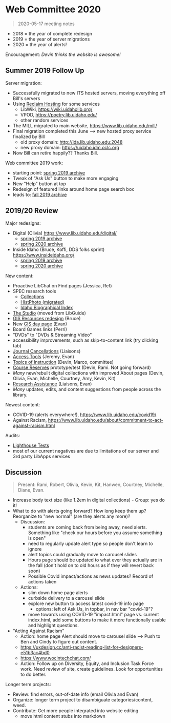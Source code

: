 # Web Committee 2020

> 2020-05-17 meeting notes

- 2018 = the year of complete redesign
- 2019 = the year of server migrations
- 2020 = the year of alerts!

Encouragement: *Devin thinks the website is awesome!*

## Summer 2019 Follow Up

Server migration:

- Successfully migrated to new ITS hosted servers, moving everything off Bill's servers
- Using [Reclaim Hosting](https://reclaimhosting.com/) for some services
    - LibWiki, <https://wiki.uidaholib.org/>
    - VPOD, <https://poetry.lib.uidaho.edu/>
    - other random services
- The MILL migrated to main website, <https://www.lib.uidaho.edu/mill/>
- Final migration completed this June --> new hosted proxy service finalized by Bill
    - old proxy domain: <http://ida.lib.uidaho.edu:2048>
    - new proxy domain: <https://uidaho.idm.oclc.org>
- Now Bill can retire happily?? Thanks Bill.

Web committee 2019 work:

- starting point: [spring 2019 archive](https://web.archive.org/web/20190406103206/https://www.lib.uidaho.edu/)
- Tweak of "Ask Us" button to make more engaging
- New "Help" button at top
- Redesign of featured links around home page search box
- leads to: [fall 2019 archive](https://web.archive.org/web/20191013045632/https://www.lib.uidaho.edu/)

## 2019/20 Review

Major redesigns:

- Digital (Olivia) <https://www.lib.uidaho.edu/digital/>
    - [spring 2019 archive](https://web.archive.org/web/20190602065351/https://www.lib.uidaho.edu/digital/) 
    - [spring 2020 archive](https://web.archive.org/web/20200531170419/https://www.lib.uidaho.edu/digital/)
- Inside Idaho (Bruce, Koffi, DDS folks sprint) <https://www.insideidaho.org/>
    - [spring 2019 archive](https://web.archive.org/web/20190214195747/http://www.insideidaho.org/)
    - [spring 2020 archive](https://web.archive.org/web/20200523232933/https://www.insideidaho.org/)

New content:

- Proactive LibChat on Find pages (Jessica, Ref)
- SPEC research tools
    - [Collections](https://www.lib.uidaho.edu/special-collections/searchall.html)
    - [HistPhoto (migrated)](https://www.lib.uidaho.edu/special-collections/histphoto/)
    - [Idaho Biographical Index](https://www.lib.uidaho.edu/special-collections/idahobio.html)
- [The Studio](https://www.lib.uidaho.edu/studio/) (moved from LibGuide)
- [GIS Resources redesign](https://www.lib.uidaho.edu/find/geospatial/) (Bruce)
- New [GIS day page](https://www.lib.uidaho.edu/gisday/) (Evan)
- Board Games links (Perri)
- "DVDs" to "DVDs & Streaming Video"
- accessibility improvements, such as skip-to-content link (try clicking tab)
- [Journal Cancellations](https://www.lib.uidaho.edu/about/journalcancellations.html) (Liaisons)
- [Access Tools](https://www.lib.uidaho.edu/find/accesstools.html) (Jeremy, Evan)
- [Topics of Instruction](https://www.lib.uidaho.edu/services/instruction/topics.html) (Devin, Marco, committee)
- [Course Reserves](https://www.lib.uidaho.edu/services/reserve/list.html) prototype/test (Devin, Rami. Not going forward)
- *Many* new/rebuilt digital collections with improved About pages (Devin, Olivia, Evan, Michelle, Courtney, Amy, Kevin, Kit)
- [Research Assistance](https://www.lib.uidaho.edu/help/research.html) (Liaisons, Evan)
- *Many* updates, edits, and content suggestions from people across the library.

Newest content:

- COVID-19 (alerts everywhere!), <https://www.lib.uidaho.edu/covid19/>
- Against Racism, <https://www.lib.uidaho.edu/about/commitment-to-act-against-racism.html>

Audits:

- [Lighthouse Tests](https://web.dev/measure/)
- most of our current negatives are due to limitations of our server and 3rd party LibApps services

## Discussion

> Present: Rami, Robert, Olivia, Kevin, Kit, Hanwen, Courtney, Michelle, Diane, Evan.

- Increase body text size (like 1.2em in digital collections) - Group: yes do it!
- What to do with alerts going forward? How long keep them up? Reorganize to "new normal" (are they alerts any more)? 
    - Discussion: 
        - students are coming back from being away, need alerts. Something like "check our hours before you assume something is open"
        - need to regularly update alert type so people don't learn to ignore
        - alert topics could gradually move to carousel slides
        - Hours page should be updated to what ever they actually are in the fall (don't hold on to old hours as if they will revert back soon)
        - Possible Covid impact/actions as news updates? Record of actions taken
    - Actions:
        - slim down home page alerts
        - curbside delivery to a carousel slide 
        - explore new button to access latest covid-19 info page 
            - options: left of Ask Us, in topbar, in nav bar "covid-19"? 
        - move towards using COVID-19 "impact.html" page vs. current index.html, add some buttons to make it more functionally usable and highlight questions. 
- "Acting Against Racism"
    - Action: home page Alert should move to carousel slide --> Push to Ben and Cindy to figure out content.
    - https://uxdesign.cc/anti-racist-reading-list-for-designers-e51b3ac4bd0
    - https://www.wocintechchat.com/
    - Action: Follow up on Diversity, Equity, and Inclusion Task Force work. Need review of site, create guidelines. Look for opportunities to do better.

Longer term projects: 

- Review: find errors, out-of-date info (email Olivia and Evan)
- Organize: longer term project to disambiguate categories/content, weed. 
- Contribute: Get more people integrated into website editing
    - move html content stubs into markdown 
